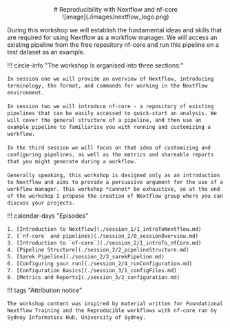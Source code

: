 <center>
# Reproducibility with Nextflow and nf-core
</center>

<center>![image](./images/nextflow_logo.png)</center>

During this workshop we will establish the fundamental ideas and skills that are required for using Nextflow as a workflow manager. We will access an existing pipeline from the free repository nf-core and run this pipeline on a test dataset as an example.

!!! circle-info "The workshop is organised into three sections:"

    In session one we will provide an overview of Nextflow, introducing terminology, the format, and commands for working in the Nextflow environment.
    
    In session two we will introduce nf-core - a repository of existing pipelines that can be easily accessed to quick-start an analysis. We will cover the general structure of a pipeline, and then use an example pipeline to familiarise you with running and customizing a workflow. 
    
    In the third session we will focus on that idea of customizing and configuring pipelines, as well as the metrics and shareable reports that you might generate during a workflow. 
    
    Generally speaking, this workshop is designed only as an introduction to Nextflow and aims to provide a persuasive argument for the use of a workflow manager. This workshop *cannot* be exhaustive, so at the end of the workshop I propose the creation of Nextflow group where you can discuss your projects. 
    

!!! calendar-days "Episodes"

    1. [Introduction to Nextflow](./session_1/1_introToNextflow.md)
    2. [`nf-core` and pipelines](./session_2/0_sessionOverview.md)
    3. [Introduction to `nf-core`](./session_2/1_introTo_nfCore.md)
    4. [Pipeline Structure](./session_2/2_pipelineStructure.md)
    5. [Sarek Pipeline](./session_2/3_sarekPipeline.md)
    6. [Configuring your run](./session_2/4_runConfiguration.md)
    7. [Configuration Basics](./session_3/1_configFiles.md)
    8. [Metrics and Reports](./session_3/2_configuration.md)

!!! tags "Attribution notice"

    The workshop content was inspired by material written for Foundational Nextflow Training and the Reproducible workflows with nf-core run by Sydney Informatics Hub, University of Sydney.